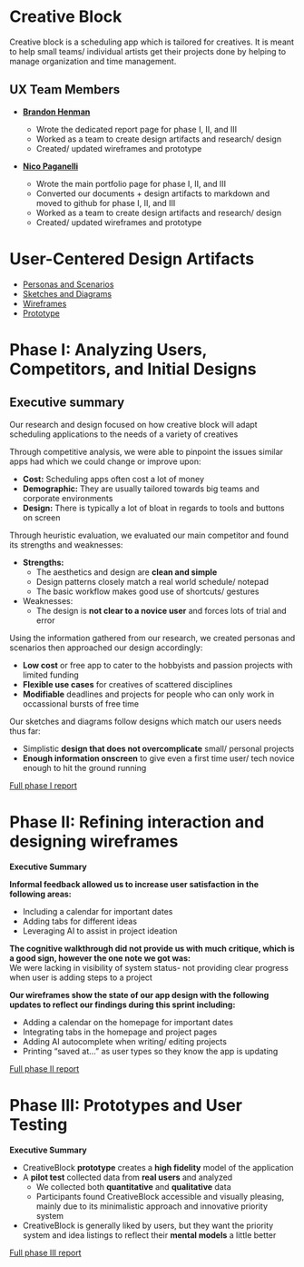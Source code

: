 # Creative Block

Creative block is a scheduling app which is tailored for creatives. It is meant to help small teams/ individual artists get their projects done by helping to manage organization and time management.

## UX Team Members

* **[Brandon Henman](https://usabilityengineering.github.io/portfolio-CS-Brandon/)**
  - Wrote the dedicated report page for phase I, II, and III
  - Worked as a team to create design artifacts and research/ design
  - Created/ updated wireframes and prototype
  
* **[Nico Paganelli](https://usabilityengineering.github.io/ux-journal-the-real-brogrammer/)**
  - Wrote the main portfolio page for phase I, II, and III
  - Converted our documents + design artifacts to markdown and moved to github for phase I, II, and III
  - Worked as a team to create design artifacts and research/ design
  - Created/ updated wireframes and prototype




# User-Centered Design Artifacts

* [Personas and Scenarios](personas/)
* [Sketches and Diagrams](sketches/)
* [Wireframes](wireframes/)
* [Prototype](prototype/)

# Phase I: Analyzing Users, Competitors, and Initial Designs
## Executive summary 

Our research and design focused on how creative block will adapt scheduling applications to the needs of a variety of creatives


Through competitive analysis, we were able to pinpoint the issues similar apps had which we could change or improve upon:  
- **Cost:** Scheduling apps often cost a lot of money
- **Demographic:** They are usually tailored towards big teams and corporate environments
- **Design:** There is typically a lot of bloat in regards to tools and buttons on screen
  
Through heuristic evaluation, we evaluated our main competitor and found its strengths and weaknesses:  
- **Strengths:**
    - The aesthetics and design are **clean and simple**
    - Design patterns closely match a real world schedule/ notepad
    - The basic workflow makes good use of shortcuts/ gestures
- Weaknesses:
    - The design is **not clear to a novice user** and forces lots of trial and error
  
Using the information gathered from our research, we created personas and scenarios then approached our design accordingly:
- **Low cost** or free app to cater to the hobbyists and passion projects with limited funding
- **Flexible use cases** for creatives of scattered disciplines
- **Modifiable** deadlines and projects for people who can only work in occassional bursts of free time

Our sketches and diagrams follow designs which match our users needs thus far:  
- Simplistic **design that does not overcomplicate** small/ personal projects
- **Enough information onscreen** to give even a first time user/ tech novice enough to hit the ground running


[Full phase I report](phaseI/)

# Phase II: Refining interaction and designing wireframes

**Executive Summary**

**Informal feedback allowed us to increase user satisfaction in the following areas:**
- Including a calendar for important dates
- Adding tabs for different ideas
- Leveraging AI to assist in project ideation


**The cognitive walkthrough did not provide us with much critique, which is a good sign, however the one note we got was:**<br>
We were lacking in visibility of system status- not providing clear progress when user is adding steps to a project


**Our wireframes show the state of our app design with the following updates to reflect our findings during this sprint including:**
- Adding a calendar on the homepage for important dates
- Integrating tabs in the homepage and project pages
- Adding AI autocomplete when writing/ editing projects
- Printing “saved at…” as user types so they know the app is updating


[Full phase II report](phaseII/)

# Phase III: Prototypes and User Testing

**Executive Summary**
- CreativeBlock **prototype** creates a **high fidelity** model of the application
- A **pilot test** collected data from **real users** and analyzed
  - We collected both **quantitative** and **qualitative** data
  - Participants found CreativeBlock accessible and visually pleasing, mainly due to its minimalistic approach and innovative priority system
- CreativeBlock is generally liked by users, but they want the priority system and idea listings to reflect their **mental models** a little better


[Full phase III report](phaseIII/)
